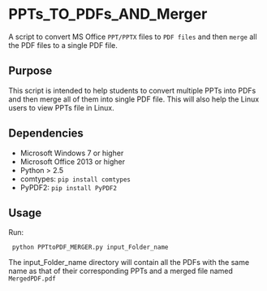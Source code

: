 # PPTs_TO_PDFs_AND_Merger
A script to convert MS Office `PPT/PPTX` files to `PDF files` and then `merge` all the PDF files to a single PDF file.

## Purpose
This script is intended to help students to convert multiple PPTs into PDFs and then merge all of them into single PDF file. This will also help the Linux users to view PPTs file in Linux.

## Dependencies
- Microsoft Windows 7 or higher
- Microsoft Office 2013 or higher
- Python > 2.5
- comtypes: `pip install comtypes`
- PyPDF2: `pip install PyPDF2`

## Usage
Run:

     python PPTtoPDF_MERGER.py input_Folder_name
 
The input_Folder_name directory will contain all the PDFs with the same name as that of their corresponding PPTs and a merged file named `MergedPDF.pdf`
